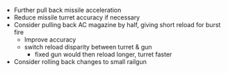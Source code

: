 - Further pull back missile acceleration
- Reduce missile turret accuracy if necessary
- Consider pulling back AC magazine by half, giving short reload for burst fire
  - Improve accuracy
  - switch reload disparity between turret & gun
    - fixed gun would then reload longer, turret faster
- Consider rolling back changes to small railgun
